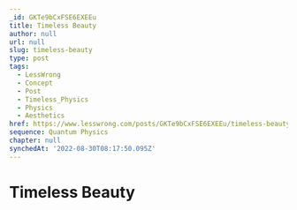 ```yaml
---
_id: GKTe9bCxFSE6EXEEu
title: Timeless Beauty
author: null
url: null
slug: timeless-beauty
type: post
tags:
  - LessWrong
  - Concept
  - Post
  - Timeless_Physics
  - Physics
  - Aesthetics
href: https://www.lesswrong.com/posts/GKTe9bCxFSE6EXEEu/timeless-beauty
sequence: Quantum Physics
chapter: null
synchedAt: '2022-08-30T08:17:50.095Z'
---
```

# Timeless Beauty

